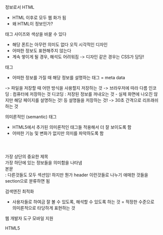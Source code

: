정보로서 HTML

- HTML 이후로 모두 웹 화가 됨
- 왜 HTML이 정보인가?

<font> 태그
<font size="" color=""> 사이즈와 색상을 바꿀 수 있다

- 해당 폰트는 아무런 의미도 없다 오직 시각적인 디자인
- 어떠한 정보도 표현해주지 않는다
- 계속 쌓이게 될 경우, 해석도 어려워짐
  -> 디자인 같은 경우는 CSS가 담당!

<meta> 태그
- 어떠한 정보를 가질 때 해당 정보를 설명하는 태그 = meta data
<meta charset="utf-8">
-> 파일을 저장할 때 어떤 방식을 사용할지 저장하는 것 -> 브라우저에 따라 다름
인코딩 : 컴퓨터에 저장하는 것
디코딩 : 저장된 정보를 꺼내오는 것
- 실제 화면에 나오진 않지만 해당 페이지를 설명하는 것!
<meta name = "description" content= "dsa">
등 설명들을 저장하는 것!
<meta http-equiv="refresh" content="30"> -> 30초 간격으로 리프래쉬하는 것

의미론적인 (semantic) 태그

- HTML5에서 추가된 의미론적인 태그들 적용해서 더 잘 보이도록 함
- 어떠한 기능 및 변화가 없지만 의미를 파악하도록 함
<header></header> 가장 상단의 중요한 제목
<footer></footer> 가장 하단에 있는 정보들을 의미함을 나타냄
<article></article> 본문
<section></section> : 다른것들도 모두 섹션임!
하지만 뭔가 header 이런것들로 나누기 애매한 것들을 section으로 분류하면 됨

검색엔진 최적화

- 사용자들로 하여금 잘 볼 수 있도록, 해석할 수 있도록 하는 것 = 적정한 수준으로 의미론적으로 타당하게 표현하는 것

웹 개발자 도구
모바일 지원

HTML5
